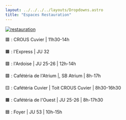 ```yaml
---
layout: ../../../../layouts/Dropdowns.astro
title: "Espaces Restauration"
---
```

[![restauration](/assets/plans/restauration.png)](/assets/plans/restauration.png)

🟥 : CROUS Cuvier | 11h30-14h  

🟧 : l'Express | JU 32  

🟪 : l'Ardoise | JU 25-26 | 12h-14h  

🟩 : Cafétéria de l'Atrium |, SB Atrium | 8h-17h  

🟨 : Cafétéria Cuvier | Toit CROUS Cuvier | 8h30-16h30  

🟫 : Cafétéria de l'Ouest | JU 25-26 | 8h-17h30  

🟦 : Foyer | JU 53 | 10h-15h
